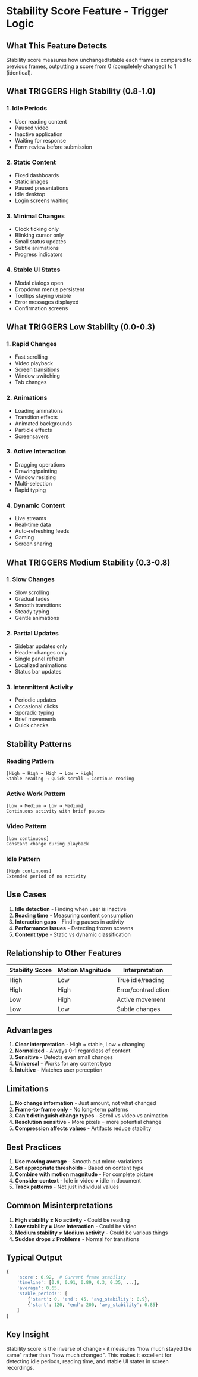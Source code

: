 # Stability Score Feature - Trigger Logic

## What This Feature Detects

Stability score measures how unchanged/stable each frame is compared to previous frames, outputting a score from 0 (completely changed) to 1 (identical).

## What TRIGGERS High Stability (0.8-1.0)

### 1. Idle Periods
- User reading content
- Paused video
- Inactive application
- Waiting for response
- Form review before submission

### 2. Static Content
- Fixed dashboards
- Static images
- Paused presentations
- Idle desktop
- Login screens waiting

### 3. Minimal Changes
- Clock ticking only
- Blinking cursor only
- Small status updates
- Subtle animations
- Progress indicators

### 4. Stable UI States
- Modal dialogs open
- Dropdown menus persistent
- Tooltips staying visible
- Error messages displayed
- Confirmation screens

## What TRIGGERS Low Stability (0.0-0.3)

### 1. Rapid Changes
- Fast scrolling
- Video playback
- Screen transitions
- Window switching
- Tab changes

### 2. Animations
- Loading animations
- Transition effects
- Animated backgrounds
- Particle effects
- Screensavers

### 3. Active Interaction
- Dragging operations
- Drawing/painting
- Window resizing
- Multi-selection
- Rapid typing

### 4. Dynamic Content
- Live streams
- Real-time data
- Auto-refreshing feeds
- Gaming
- Screen sharing

## What TRIGGERS Medium Stability (0.3-0.8)

### 1. Slow Changes
- Slow scrolling
- Gradual fades
- Smooth transitions
- Steady typing
- Gentle animations

### 2. Partial Updates
- Sidebar updates only
- Header changes only
- Single panel refresh
- Localized animations
- Status bar updates

### 3. Intermittent Activity
- Periodic updates
- Occasional clicks
- Sporadic typing
- Brief movements
- Quick checks

## Stability Patterns

### Reading Pattern
```
[High → High → High → Low → High]
Stable reading → Quick scroll → Continue reading
```

### Active Work Pattern
```
[Low → Medium → Low → Medium]
Continuous activity with brief pauses
```

### Video Pattern
```
[Low continuous]
Constant change during playback
```

### Idle Pattern
```
[High continuous]
Extended period of no activity
```

## Use Cases

1. **Idle detection** - Finding when user is inactive
2. **Reading time** - Measuring content consumption
3. **Interaction gaps** - Finding pauses in activity
4. **Performance issues** - Detecting frozen screens
5. **Content type** - Static vs dynamic classification

## Relationship to Other Features

| Stability Score | Motion Magnitude | Interpretation |
|-----------------|------------------|----------------|
| High | Low | True idle/reading |
| High | High | Error/contradiction |
| Low | High | Active movement |
| Low | Low | Subtle changes |

## Advantages

1. **Clear interpretation** - High = stable, Low = changing
2. **Normalized** - Always 0-1 regardless of content
3. **Sensitive** - Detects even small changes
4. **Universal** - Works for any content type
5. **Intuitive** - Matches user perception

## Limitations

1. **No change information** - Just amount, not what changed
2. **Frame-to-frame only** - No long-term patterns
3. **Can't distinguish change types** - Scroll vs video vs animation
4. **Resolution sensitive** - More pixels = more potential change
5. **Compression affects values** - Artifacts reduce stability

## Best Practices

1. **Use moving average** - Smooth out micro-variations
2. **Set appropriate thresholds** - Based on content type
3. **Combine with motion magnitude** - For complete picture
4. **Consider context** - Idle in video ≠ idle in document
5. **Track patterns** - Not just individual values

## Common Misinterpretations

1. **High stability ≠ No activity** - Could be reading
2. **Low stability ≠ User interaction** - Could be video
3. **Medium stability ≠ Medium activity** - Could be various things
4. **Sudden drops ≠ Problems** - Normal for transitions

## Typical Output

```python
{
    'score': 0.92,  # Current frame stability
    'timeline': [0.9, 0.91, 0.89, 0.3, 0.35, ...],
    'average': 0.65,
    'stable_periods': [
        {'start': 0, 'end': 45, 'avg_stability': 0.9},
        {'start': 120, 'end': 200, 'avg_stability': 0.85}
    ]
}
```

## Key Insight

Stability score is the inverse of change - it measures "how much stayed the same" rather than "how much changed". This makes it excellent for detecting idle periods, reading time, and stable UI states in screen recordings.